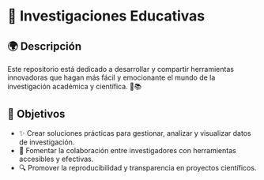 # 🌟 Investigaciones Educativas

## 🌍 Descripción

Este repositorio está dedicado a desarrollar y compartir herramientas innovadoras que hagan más fácil y emocionante el mundo de la investigación académica y científica. 🚀📚

## 🎯 Objetivos

- ✨ Crear soluciones prácticas para gestionar, analizar y visualizar datos de investigación.  
- 🤝 Fomentar la colaboración entre investigadores con herramientas accesibles y efectivas.  
- 🔍 Promover la reproducibilidad y transparencia en proyectos científicos.  
